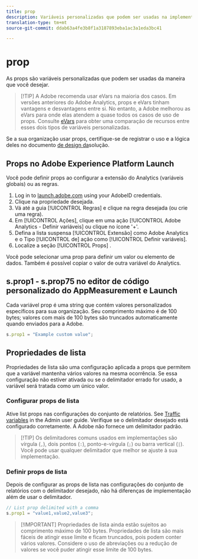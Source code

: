 ```yaml
---
title: prop
description: Variáveis personalizadas que podem ser usadas na implementação.
translation-type: tm+mt
source-git-commit: ddab63a4fe3b8f1a3187893eba1ac3a1eda3bc41

---
```



# prop

As props são variáveis personalizadas que podem ser usadas da maneira que você desejar.

> [!TIP] A Adobe recomenda usar eVars na maioria dos casos. Em versões anteriores do Adobe Analytics, props e eVars tinham vantagens e desvantagens entre si. No entanto, a Adobe melhorou as eVars para onde elas atendem a quase todos os casos de uso de props. Consulte [eVars](evar.md) para obter uma comparação de recursos entre esses dois tipos de variáveis personalizadas.

Se a sua organização usar props, certifique-se de registrar o uso e a lógica deles no documento [de design da](../../prepare/solution-design.md)solução.

## Props no Adobe Experience Platform Launch

Você pode definir props ao configurar a extensão do Analytics (variáveis globais) ou as regras.

1. Log in to [launch.adobe.com](https://launch.adobe.com) using your AdobeID credentials.
2. Clique na propriedade desejada.
3. Vá até a guia [!UICONTROL Regras] e clique na regra desejada (ou crie uma regra).
4. Em [!UICONTROL Ações], clique em uma ação [!UICONTROL Adobe Analytics - Definir variáveis] ou clique no ícone &#39;+&#39;.
5. Defina a lista suspensa [!UICONTROL Extensão] como Adobe Analytics e o Tipo [!UICONTROL de] ação como [!UICONTROL Definir variáveis].
6. Localize a seção [!UICONTROL Props] .

Você pode selecionar uma prop para definir um valor ou elemento de dados. Também é possível copiar o valor de outra variável do Analytics.

## s.prop1 - s.prop75 no editor de código personalizado do AppMeasurement e Launch

Cada variável prop é uma string que contém valores personalizados específicos para sua organização. Seu comprimento máximo é de 100 bytes; valores com mais de 100 bytes são truncados automaticamente quando enviados para a Adobe.

```js
s.prop1 = "Example custom value";
```

## Propriedades de lista

Propriedades de lista são uma configuração aplicada a props que permitem que a variável mantenha vários valores na mesma ocorrência. Se essa configuração não estiver ativada ou se o delimitador errado for usado, a variável será tratada como um único valor.

### Configurar props de lista

Ative list props nas configurações do conjunto de relatórios. See [Traffic variables](/help/admin/admin/c-traffic-variables/traffic-var.md) in the Admin user guide. Verifique se o delimitador desejado está configurado corretamente. A Adobe não fornece um delimitador padrão.

> [!TIP] Os delimitadores comuns usados em implementações são vírgula (`,`), dois pontos (`:`), ponto-e-vírgula (`;`) ou barra vertical (`|`). Você pode usar qualquer delimitador que melhor se ajuste à sua implementação.

### Definir props de lista

Depois de configurar as props de lista nas configurações do conjunto de relatórios com o delimitador desejado, não há diferenças de implementação além de usar o delimitador.

```js
// List prop delimited with a comma
s.prop1 = "value1,value2,value3";
```

> [!IMPORTANT] Propriedades de lista ainda estão sujeitos ao comprimento máximo de 100 bytes. Propriedades de lista são mais fáceis de atingir esse limite e ficam truncados, pois podem conter vários valores. Considere o uso de abreviações ou a redução de valores se você puder atingir esse limite de 100 bytes.

